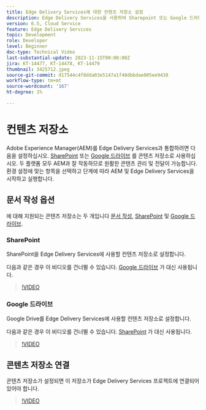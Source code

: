 ```yaml
---
title: Edge Delivery Services에 대한 컨텐츠 저장소 설정
description: Edge Delivery Services을 사용하여 Sharepoint 또는 Google 드라이브 설정
version: 6.5, Cloud Service
feature: Edge Delivery Services
topic: Development
role: Developer
level: Beginner
doc-type: Technical Video
last-substantial-update: 2023-11-15T00:00:00Z
jira: KT-14477, KT-14478, KT-14479
thumbnail: 3425712.jpeg
source-git-commit: d17544c4f8dda03e5147a1f48dbbdae005ee9438
workflow-type: tm+mt
source-wordcount: '167'
ht-degree: 1%

---
```



# 컨텐츠 저장소

Adobe Experience Manager(AEM)를 Edge Delivery Services과 통합하려면 다음을 설정하십시오. [SharePoint](#sharepoint) 또는 [Google 드라이브](#google-drive) 를 콘텐츠 저장소로 사용하십시오. 두 플랫폼 모두 AEM과 잘 작동하므로 원활한 콘텐츠 관리 및 전달이 가능합니다. 환경 설정에 맞는 항목을 선택하고 단계에 따라 AEM 및 Edge Delivery Services을 시작하고 실행합니다.

## 문서 작성 옵션

에 대해 지원되는 콘텐츠 저장소는 두 개입니다 [문서 작성](../../document-authoring/set-up.md), [SharePoint](#sharepoint) 및 [Google 드라이브](#google-drive).

### SharePoint

SharePoint을 Edge Delivery Services에 사용할 컨텐츠 저장소로 설정합니다.

다음과 같은 경우 이 비디오를 건너뛸 수 있습니다. [Google 드라이브](#google-drive) 가 대신 사용됩니다.

>[!VIDEO](https://video.tv.adobe.com/v/3425712/?learn=on)


### Google 드라이브

Google Drive를 Edge Delivery Services에 사용할 컨텐츠 저장소로 설정합니다.

다음과 같은 경우 이 비디오를 건너뛸 수 있습니다. [SharePoint](#sharepoint) 가 대신 사용됩니다.

>[!VIDEO](https://video.tv.adobe.com/v/3425711/?learn=on)


## 콘텐츠 저장소 연결

콘텐츠 저장소가 설정되면 이 저장소가 Edge Delivery Services 프로젝트에 연결되어 있어야 합니다.

>[!VIDEO](https://video.tv.adobe.com/v/3425713/?learn=on)

